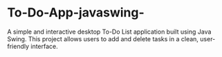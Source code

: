 # To-Do-App-javaswing-
A simple and interactive desktop To-Do List application built using  Java Swing. This project allows users to add and delete tasks in a clean, user-friendly interface.
